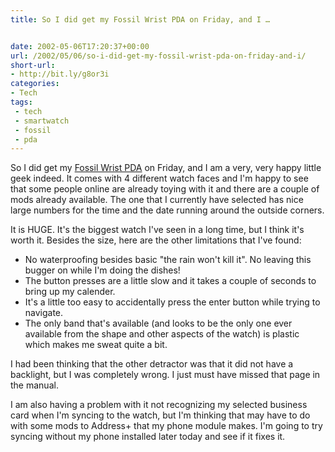 ```yaml
---
title: So I did get my Fossil Wrist PDA on Friday, and I …


date: 2002-05-06T17:20:37+00:00
url: /2002/05/06/so-i-did-get-my-fossil-wrist-pda-on-friday-and-i/
short-url:
- http://bit.ly/g8or3i
categories:
- Tech
tags:
 - tech
 - smartwatch
 - fossil
 - pda
---
```

So I did get my [Fossil Wrist PDA](http://www.fossil.com/tech/default.asp?ID=tech) on Friday, and I am a very, very happy little geek indeed. It comes with 4 different watch faces and I'm happy to see that some people online are already toying with it and there are a couple of mods already available. The one that I currently have selected has nice large numbers for the time and the date running around the outside corners.

It is HUGE. It's the biggest watch I've seen in a long time, but I think it's worth it. Besides the size, here are the other limitations that I've found:

- No waterproofing besides basic "the rain won't kill it". No leaving this bugger on while I'm doing the dishes!
- The button presses are a little slow and it takes a couple of seconds to bring up my calender.
- It's a little too easy to accidentally press the enter button while trying to navigate.
- The only band that's available (and looks to be the only one ever available from the shape and other aspects of the watch) is plastic which makes me sweat quite a bit.

I had been thinking that the other detractor was that it did not have a backlight, but I was completely wrong. I just must have missed that page in the manual.

I am also having a problem with it not recognizing my selected business card when I'm syncing to the watch, but I'm thinking that may have to do with some mods to Address+ that my phone module makes. I'm going to try syncing without my phone installed later today and see if it fixes it.